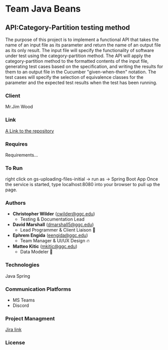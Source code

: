 <h1 align-"center">Team Java Beans</h1>
<h2>API:Category-Partition testing method</h2>

<p>The purpose of this project is to implement a functional API that takes the name of an input file as its parameter and return the name of an output file as its only result. The input file will specify the functionality of software under test using the category-partition method. The API will apply the category-partition method to the formatted contents of the input file, generating test cases based on the specification, and writing the results for them to an output file in the Cucumber "given-when-then" notation. The test cases will specify the selection of equivalence classes for the parameter and the expected test results when the test has been running.</p>

<h3>Client</h3>
Mr.Jim Wood

### Link

[A Link to the repository](https://github.com/MarshMaster11/Team_Java_Beans)

### Requires
Requirements...
### To Run
right click on gs-uploading-files-initial -> run as -> Spring Boot App
Once the service is started, type localhost:8080 into your browser to pull up the page.
### Authors
- **Christopher Wilder** (cwilder@ggc.edu)
  - Testing & Documentation Lead
- **David Marshall** (dmarshall5@ggc.edu)
  - Lead Programmer & Client Liaison 🦀
- **Ephrem Engida** (eengida@ggc.edu)
  - Team Manager & UI/UX Design 🔥
- **Matteo Kitic** (mkitic@ggc.edu)
  - Data Modeler 🐯
 ### Technologies
  Java Spring
 ### Communication Platforms
 * MS Teams
 * Discord
 ### Project Managment
 [Jira link](https://jira.ggc.edu/projects/TJB/issues/TJB-4?filter=allopenissues)
 
 ### License
